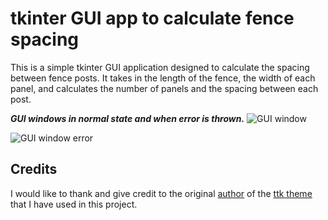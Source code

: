 # tkinter GUI app to calculate fence spacing 

This is a simple tkinter GUI application designed to calculate the spacing 
between fence posts. It takes in the length of the fence, the width of each 
panel, and calculates the number of panels and the spacing between each post.


***GUI windows in normal state and when error is thrown.***
![GUI window](https://user-images.githubusercontent.com/102597298/226856472-3b915a30-46ac-430f-8baa-045ed7a552b8.png)

![GUI window error](https://user-images.githubusercontent.com/102597298/226856402-2d597a76-21f2-425b-a237-0538f114e5c3.png)


## Credits
I would like to thank and give credit to the original [author](https://github.com/rdbende) of the 
[ttk theme](https://github.com/rdbende/Forest-ttk-theme) that I have used in this project.
